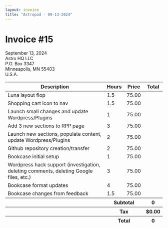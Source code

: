 ```yaml
---
layout: invoice
title: "Astropad - 09-13-2024"
---
```


<div>
	<h1 class="font-bold uppercase mb-2">Invoice #15</h1>
	<p>September 13, 2024<br>
	Astro HQ LLC<br>
	P.O. Box 3347<br>
	Minneapolis, MN 55403<br>
	U.S.A.</p>
</div>
<table class="w-full">
	<thead>
		<tr class="bg-gray-200 text-left">
			<th class="p-3">Description</th>
			<th class="p-3">Hours</th>
			<th class="p-3">Price</th>
			<th class="p-3">Total</th>
		</tr>
	</thead>
	<tbody id="invoice-tbody" class="divide-y border-b">
		<tr>
			<td class="p-3">Luna layout flop</td>
			<td class="p-3 text-right" data-value="quantity">1.5</td>
			<td class="p-3 text-right" data-value="price">75.00</td>
			<td class="p-3 text-right font-bold" data-value="total"></td>
		</tr>
		<tr>
			<td class="p-3">Shopping cart icon to nav</td>
			<td class="p-3 text-right" data-value="quantity">1.5</td>
			<td class="p-3 text-right" data-value="price">75.00</td>
			<td class="p-3 text-right font-bold" data-value="total"></td>
		</tr>
		<tr>
			<td class="p-3">Launch small changes and update Wordpress/Plugins</td>
			<td class="p-3 text-right" data-value="quantity">1</td>
			<td class="p-3 text-right" data-value="price">75.00</td>
			<td class="p-3 text-right font-bold" data-value="total"></td>
		</tr>
		<tr>
			<td class="p-3">Add 3 new sections to RPP page</td>
			<td class="p-3 text-right" data-value="quantity">3</td>
			<td class="p-3 text-right" data-value="price">75.00</td>
			<td class="p-3 text-right font-bold" data-value="total"></td>
		</tr>
		<tr>
			<td class="p-3">Launch new sections, populate content, update Wordpress/Plugins</td>
			<td class="p-3 text-right" data-value="quantity">2</td>
			<td class="p-3 text-right" data-value="price">75.00</td>
			<td class="p-3 text-right font-bold" data-value="total"></td>
		</tr>
		<tr>
			<td class="p-3">Github repository creation/transfer</td>
			<td class="p-3 text-right" data-value="quantity">2</td>
			<td class="p-3 text-right" data-value="price">75.00</td>
			<td class="p-3 text-right font-bold" data-value="total"></td>
		</tr>
		<tr>
			<td class="p-3">Bookcase initial setup</td>
			<td class="p-3 text-right" data-value="quantity">1</td>
			<td class="p-3 text-right" data-value="price">75.00</td>
			<td class="p-3 text-right font-bold" data-value="total"></td>
		</tr>
		<tr>
			<td class="p-3">Wordpress hack support (investigation, deleting comments, deleting Google files, etc.)</td>
			<td class="p-3 text-right" data-value="quantity">3</td>
			<td class="p-3 text-right" data-value="price">75.00</td>
			<td class="p-3 text-right font-bold" data-value="total"></td>
		</tr>
		<tr>
			<td class="p-3">Bookcase format updates</td>
			<td class="p-3 text-right" data-value="quantity">4</td>
			<td class="p-3 text-right" data-value="price">75.00</td>
			<td class="p-3 text-right font-bold" data-value="total"></td>
		</tr>
		<tr>
			<td class="p-3">Bookcase changes from feedback</td>
			<td class="p-3 text-right" data-value="quantity">1.5</td>
			<td class="p-3 text-right" data-value="price">75.00</td>
			<td class="p-3 text-right font-bold" data-value="total"></td>
		</tr>
	</tbody>
	<tfoot id="invoice-tfoot" class="text-left">
		<tr>
			<th></th>
			<th colspan="2" class="p-3 border-b">Subtotal</th>
			<th class="p-3 text-right border-b">0</th>
		</tr>
		<tr>
			<th></th>
			<th colspan="2" class="p-3 border-b">Tax</th>
			<th class="p-3 text-right border-b">$0.00</th>
		</tr>
		<tr>
			<th></th>
			<th colspan="2" class="p-3">Total</th>
			<th class="p-3 text-right">0</th>
		</tr>
	</tfoot>
</table>
